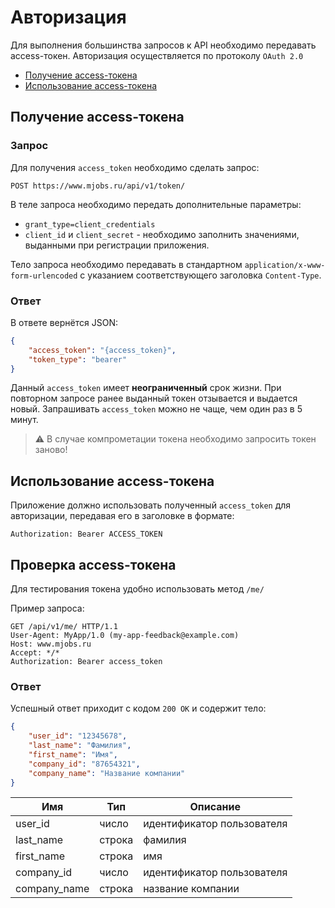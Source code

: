 # Авторизация

Для выполнения большинства запросов к API необходимо передавать access-токен.
Авторизация осуществляется по протоколу `OAuth 2.0`

* [Получение access-токена](#get-access_token)
* [Использование access-токена](#use-access_token)

<a name="get-access_token"></a>
## Получение access-токена

### Запрос

Для получения `access_token` необходимо сделать запрос:

```
POST https://www.mjobs.ru/api/v1/token/
```

В теле запроса необходимо передать дополнительные параметры:

* `grant_type=client_credentials`
* `client_id` и `client_secret` - необходимо заполнить значениями, 
выданными при регистрации приложения.

Тело запроса необходимо передавать в стандартном 
`application/x-www-form-urlencoded` с указанием соответствующего заголовка `Content-Type`.

### Ответ

В ответе вернётся JSON:

```json
{
    "access_token": "{access_token}",
    "token_type": "bearer"
}
```

Данный `access_token` имеет **неограниченный** срок жизни. При повторном запросе ранее выданный токен отзывается и выдается новый. Запрашивать `access_token` можно не чаще, чем один раз в 5 минут.

> :warning: В случае компрометации токена необходимо запросить токен заново!

<a name="use-access_token"></a>
## Использование access-токена

Приложение должно использовать полученный `access_token` для авторизации,
передавая его в заголовке в формате:

```Authorization: Bearer ACCESS_TOKEN```

<a name="check-access_token"></a>
## Проверка access-токена

Для тестирования токена удобно использовать метод `/me/`

Пример запроса:

```http
GET /api/v1/me/ HTTP/1.1
User-Agent: MyApp/1.0 (my-app-feedback@example.com)
Host: www.mjobs.ru
Accept: */*
Authorization: Bearer access_token
```

### Ответ

Успешный ответ приходит с кодом `200 OK` и содержит тело:

```json
{
    "user_id": "12345678",
    "last_name": "Фамилия",
    "first_name": "Имя",
    "company_id": "87654321",
    "company_name": "Название компании"
}
```


 Имя | Тип | Описание
 --- | --- | ---
 user_id | число | идентификатор пользователя
 last_name | строка | фамилия
 first_name | строка | имя
 company_id | число | идентификатор пользователя
 company_name | строка | название компании
